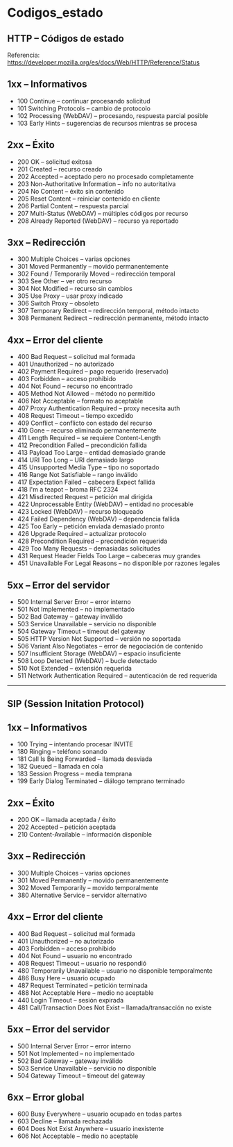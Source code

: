 # Codigos_estado

## HTTP – Códigos de estado
Referencia: https://developer.mozilla.org/es/docs/Web/HTTP/Reference/Status

## 1xx – Informativos
- 100 Continue – continuar procesando solicitud
- 101 Switching Protocols – cambio de protocolo
- 102 Processing (WebDAV) – procesando, respuesta parcial posible
- 103 Early Hints – sugerencias de recursos mientras se procesa

## 2xx – Éxito
- 200 OK – solicitud exitosa
- 201 Created – recurso creado
- 202 Accepted – aceptado pero no procesado completamente
- 203 Non-Authoritative Information – info no autoritativa
- 204 No Content – éxito sin contenido
- 205 Reset Content – reiniciar contenido en cliente
- 206 Partial Content – respuesta parcial
- 207 Multi-Status (WebDAV) – múltiples códigos por recurso
- 208 Already Reported (WebDAV) – recurso ya reportado

## 3xx – Redirección
- 300 Multiple Choices – varias opciones
- 301 Moved Permanently – movido permanentemente
- 302 Found / Temporarily Moved – redirección temporal
- 303 See Other – ver otro recurso
- 304 Not Modified – recurso sin cambios
- 305 Use Proxy – usar proxy indicado
- 306 Switch Proxy – obsoleto
- 307 Temporary Redirect – redirección temporal, método intacto
- 308 Permanent Redirect – redirección permanente, método intacto

## 4xx – Error del cliente
- 400 Bad Request – solicitud mal formada
- 401 Unauthorized – no autorizado
- 402 Payment Required – pago requerido (reservado)
- 403 Forbidden – acceso prohibido
- 404 Not Found – recurso no encontrado
- 405 Method Not Allowed – método no permitido
- 406 Not Acceptable – formato no aceptable
- 407 Proxy Authentication Required – proxy necesita auth
- 408 Request Timeout – tiempo excedido
- 409 Conflict – conflicto con estado del recurso
- 410 Gone – recurso eliminado permanentemente
- 411 Length Required – se requiere Content-Length
- 412 Precondition Failed – precondición fallida
- 413 Payload Too Large – entidad demasiado grande
- 414 URI Too Long – URI demasiado largo
- 415 Unsupported Media Type – tipo no soportado
- 416 Range Not Satisfiable – rango inválido
- 417 Expectation Failed – cabecera Expect fallida
- 418 I'm a teapot – broma RFC 2324
- 421 Misdirected Request – petición mal dirigida
- 422 Unprocessable Entity (WebDAV) – entidad no procesable
- 423 Locked (WebDAV) – recurso bloqueado
- 424 Failed Dependency (WebDAV) – dependencia fallida
- 425 Too Early – petición enviada demasiado pronto
- 426 Upgrade Required – actualizar protocolo
- 428 Precondition Required – precondición requerida
- 429 Too Many Requests – demasiadas solicitudes
- 431 Request Header Fields Too Large – cabeceras muy grandes
- 451 Unavailable For Legal Reasons – no disponible por razones legales

## 5xx – Error del servidor
- 500 Internal Server Error – error interno
- 501 Not Implemented – no implementado
- 502 Bad Gateway – gateway inválido
- 503 Service Unavailable – servicio no disponible
- 504 Gateway Timeout – timeout del gateway
- 505 HTTP Version Not Supported – versión no soportada
- 506 Variant Also Negotiates – error de negociación de contenido
- 507 Insufficient Storage (WebDAV) – espacio insuficiente
- 508 Loop Detected (WebDAV) – bucle detectado
- 510 Not Extended – extensión requerida
- 511 Network Authentication Required – autenticación de red requerida

---

## SIP (Session Initation Protocol)

## 1xx – Informativos
- 100 Trying – intentando procesar INVITE
- 180 Ringing – teléfono sonando
- 181 Call Is Being Forwarded – llamada desviada
- 182 Queued – llamada en cola
- 183 Session Progress – media temprana
- 199 Early Dialog Terminated – diálogo temprano terminado

## 2xx – Éxito
- 200 OK – llamada aceptada / éxito
- 202 Accepted – petición aceptada
- 210 Content-Available – información disponible

## 3xx – Redirección
- 300 Multiple Choices – varias opciones
- 301 Moved Permanently – movido permanentemente
- 302 Moved Temporarily – movido temporalmente
- 380 Alternative Service – servidor alternativo

## 4xx – Error del cliente
- 400 Bad Request – solicitud mal formada
- 401 Unauthorized – no autorizado
- 403 Forbidden – acceso prohibido
- 404 Not Found – usuario no encontrado
- 408 Request Timeout – usuario no respondió
- 480 Temporarily Unavailable – usuario no disponible temporalmente
- 486 Busy Here – usuario ocupado
- 487 Request Terminated – petición terminada
- 488 Not Acceptable Here – medio no aceptable
- 440 Login Timeout – sesión expirada
- 481 Call/Transaction Does Not Exist – llamada/transacción no existe

## 5xx – Error del servidor
- 500 Internal Server Error – error interno
- 501 Not Implemented – no implementado
- 502 Bad Gateway – gateway inválido
- 503 Service Unavailable – servicio no disponible
- 504 Gateway Timeout – timeout del gateway

## 6xx – Error global
- 600 Busy Everywhere – usuario ocupado en todas partes
- 603 Decline – llamada rechazada
- 604 Does Not Exist Anywhere – usuario inexistente
- 606 Not Acceptable – medio no aceptable

